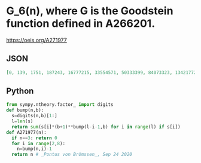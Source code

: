 # G\_6\(n\), where G is the Goodstein function defined in A266201\.
https://oeis.org/A271977
## JSON
```JSON
[0, 139, 1751, 187243, 16777215, 33554571, 50333399, 84073323, 134217727, 134217867, 134219479, 134404971, 150994943]
```
## Python
```Python
from sympy.ntheory.factor_ import digits
def bump(n,b):
  s=digits(n,b)[1:]
  l=len(s)
  return sum(s[i]*(b+1)**bump(l-i-1,b) for i in range(l) if s[i])
def A271977(n):
  if n==3: return 0
  for i in range(2,8):
    n=bump(n,i)-1
  return n # _Pontus von Brömssen_, Sep 24 2020
```
